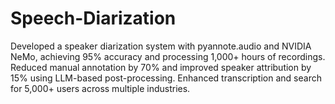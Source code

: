 # Speech-Diarization
Developed a speaker diarization system with pyannote.audio and NVIDIA NeMo, achieving 95% accuracy and processing 1,000+ hours of recordings. Reduced manual annotation by 70% and improved speaker attribution by 15% using LLM-based post-processing. Enhanced transcription and search for 5,000+ users across multiple industries.
